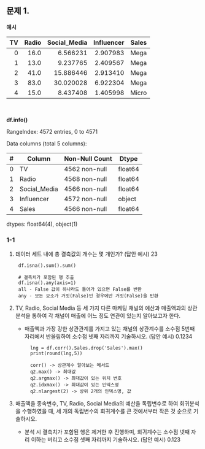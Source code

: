 ## 문제 1. 


__예시__

|TV|Radio|Social_Media|Influencer|Sales|
|---:|---:|---:|---:|---:|
|0|16.0|6.566231|2.907983|Mega|54.732757|
|1|13.0|9.237765|2.409567|Mega|46.677897|
|2|41.0|15.886446|2.913410|Mega|150.177829|
|3|83.0|30.020028|6.922304|Mega|298.246340|
|4|15.0|8.437408|1.405998|Micro|56.594181|

<br/>

__df.info()__


RangeIndex: 4572 entries, 0 to 4571


Data columns (total 5 columns):

| # |  Column  |      Non-Null Count | Dtype | 
|---|---|---|---|
|0|   TV          |  4562 non-null|   float64|
|1|   Radio       |  4568 non-null|   float64|
|2|   Social_Media|  4566 non-null|   float64|
|3|   Influencer  |  4572 non-null|   object |
|4|   Sales       |  4566 non-null|   float64|

dtypes: float64(4), object(1)


### 1-1
1. 데이터 세트 내에 총 결측값의 개수는 몇 개인가? (답안 예시) 23

        df.isna().sum().sum()

        # 결측치가 포함된 행 추출
        df.isna().any(axis=1)
        all - False 값이 하나라도 들어가 있으면 False를 반환
        any - 모든 요소가 거짓(False)인 경우에만 거짓(False)을 반환
2. TV, Radio, Social Media 등 세 가지 다른 마케팅 채널의 예산과 매출액과의 상관분석을 통하여 각 채널이 매출에 어느 정도 연관이 있는지 알아보고자 한다.
    - 매출액과 가장 강한 상관관계를 가지고 있는 채널의 상관계수를 소수점 5번째 자리에서 반올림하여 소수점 넷째 자리까지 기술하시오. (답안 예시) 0.1234

            lng = df.corr().Sales.drop('Sales').max()
            print(round(lng,5))

            corr() -> 상관계수 알아보는 메서드
            q2.max() -> 최대값
            q2.argmax() -> 최대값이 있는 위치 번호
            q2.idxmax() -> 최대값이 있는 인덱스명
            q2.nlargest(2) -> 상위 2개의 인덱스명, 값


3. 매출액을 종속변수, TV, Radio, Social Media의 예산을 독립변수로 하여 회귀분석을 수행하였을 때, 세 개의 독립변수의 회귀계수를 큰 것에서부터 작은 것 순으로 기술하시오. 
    - 분석 시 결측치가 포함된 행은 제거한 후 진행하며, 회귀계수는 소수점 넷째 자리 이하는 버리고 소수점 셋째 자리까지 기술하시오. (답안 예시) 0.123

            
